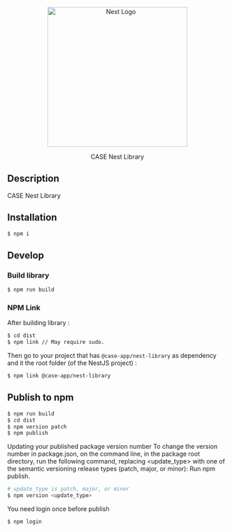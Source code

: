 <p align="center">
  <a href="http://nestjs.com/" target="blank"><img src="https://nestjs.com/img/logo_text.svg" width="320" alt="Nest Logo" /></a>
</p>

 <p align="center">CASE Nest Library</p>
 
## Description

CASE Nest Library

## Installation

```bash
$ npm i
```

## Develop

### Build library

```bash
$ npm run build
```

### NPM Link

After building library :

```bash
$ cd dist
$ npm link // May require sudo.
```

Then go to your project that has `@case-app/nest-library` as dependency and it the root folder (of the NestJS project) :

```bash
$ npm link @case-app/nest-library
```

## Publish to npm

```bash
$ npm run build
$ cd dist
$ npm version patch
$ npm publish
```

Updating your published package version number
To change the version number in package.json, on the command line, in the package root directory, run the following command, replacing <update_type> with one of the semantic versioning release types (patch, major, or minor):
Run npm publish.

```bash
# update_type is patch, major, or minor
$ npm version <update_type>
```

You need login once before publish

```bash
$ npm login
```
